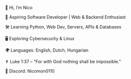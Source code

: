 
👋 Hi, I’m Nico

🚀 Aspiring Software Developer | Web & Backend Enthusiast

🛠️ Learning Python, Web Dev, Servers, APIs & Databases

🖥️ Exploring Cybersecurity & Linux

🌍 Languages: English, Dutch, Hungarian

✝️ Luke 1:37 – “For with God nothing shall be impossible.”

💬 Discord: Nicomon0110
